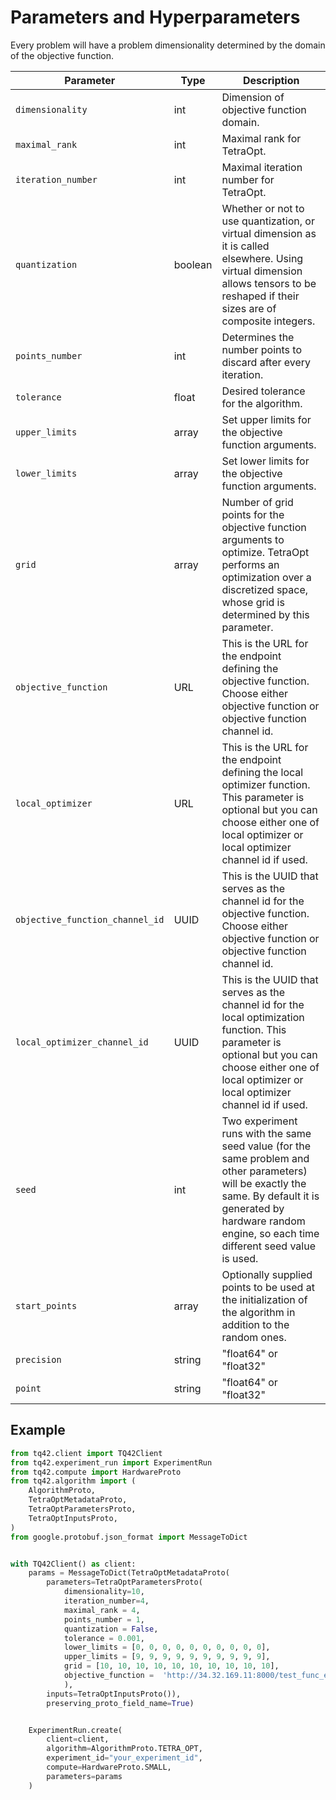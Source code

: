 # Parameters and Hyperparameters
Every problem will have a problem dimensionality determined by the domain of the objective function.

| Parameter                        | Type    | Description                                                                                                                                                                                                         |
|----------------------------------|---------|---------------------------------------------------------------------------------------------------------------------------------------------------------------------------------------------------------------------|
| `dimensionality`                 | int     | Dimension of objective function domain.                                                                                                                                                                             |
| `maximal_rank`                   | int     | Maximal rank for TetraOpt.                                                                                                                                                                                          |
| `iteration_number`               | int     | Maximal iteration number for TetraOpt.                                                                                                                                                                              |
| `quantization`                   | boolean | Whether or not to use quantization, or virtual dimension as it is called elsewhere. Using virtual dimension allows tensors to be reshaped if their sizes are of composite integers.                                 |
| `points_number`                  | int     | Determines the number points to discard after every iteration.                                                                                                                                                      |
| `tolerance`                      | float   | Desired tolerance for the algorithm.                                                                                                                                                                                |
| `upper_limits`                   | array   | Set upper limits for the objective function arguments.                                                                                                                                                              |
| `lower_limits`                   | array   | Set lower limits for the objective function arguments.                                                                                                                                                              |
| `grid`                           | array   | Number of grid points for the objective function arguments to optimize. TetraOpt performs an optimization over a discretized space, whose grid is determined by this parameter.                                     |
| `objective_function`             | URL     | This is the URL for the endpoint defining the objective function. Choose either objective function or objective function channel id.                                                                                |                                                                                                                                                  | 
| `local_optimizer`                | URL     | This is the URL for the endpoint defining the local optimizer function. This parameter is optional but you can choose either one of local optimizer or local optimizer channel id if used.                          | 
| `objective_function_channel_id ` | UUID    | This is the UUID that serves as the channel id for the objective function.  Choose either objective function or objective function channel id.                                                                      |
| `local_optimizer_channel_id`     | UUID    | This is the UUID that serves as the channel id for the local optimization function. This parameter is optional but you can choose either one of local optimizer or local optimizer channel id if used.              |                                                                                                                       | 
| `seed`                           | int     | Two experiment runs with the same seed value (for the same problem and other parameters) will be exactly the same. By default it is generated by hardware random engine, so each time different seed value is used. | 
| `start_points`                   | array   | Optionally supplied points to be used at the initialization of the algorithm in addition to the random ones.                                                                                                        | 
| `precision`                      | string  | "float64" or "float32"                                                                                                                                                                                              | 
| `point`                          | string  | "float64" or "float32"                                                                                                                                                                                              | 

## Example
```python
from tq42.client import TQ42Client
from tq42.experiment_run import ExperimentRun
from tq42.compute import HardwareProto
from tq42.algorithm import (
    AlgorithmProto,
    TetraOptMetadataProto,
    TetraOptParametersProto,
    TetraOptInputsProto,
)
from google.protobuf.json_format import MessageToDict


with TQ42Client() as client:
    params = MessageToDict(TetraOptMetadataProto(
        parameters=TetraOptParametersProto(
            dimensionality=10,
            iteration_number=4,
            maximal_rank = 4,
            points_number = 1,
            quantization = False,
            tolerance = 0.001,
            lower_limits = [0, 0, 0, 0, 0, 0, 0, 0, 0, 0],
            upper_limits = [9, 9, 9, 9, 9, 9, 9, 9, 9, 9],
            grid = [10, 10, 10, 10, 10, 10, 10, 10, 10, 10],
            objective_function =  'http://34.32.169.11:8000/test_func_eval/Ackley/'
            ),
        inputs=TetraOptInputsProto()),
        preserving_proto_field_name=True)


    ExperimentRun.create(
        client=client,
        algorithm=AlgorithmProto.TETRA_OPT,
        experiment_id="your_experiment_id",
        compute=HardwareProto.SMALL,
        parameters=params
    )
```